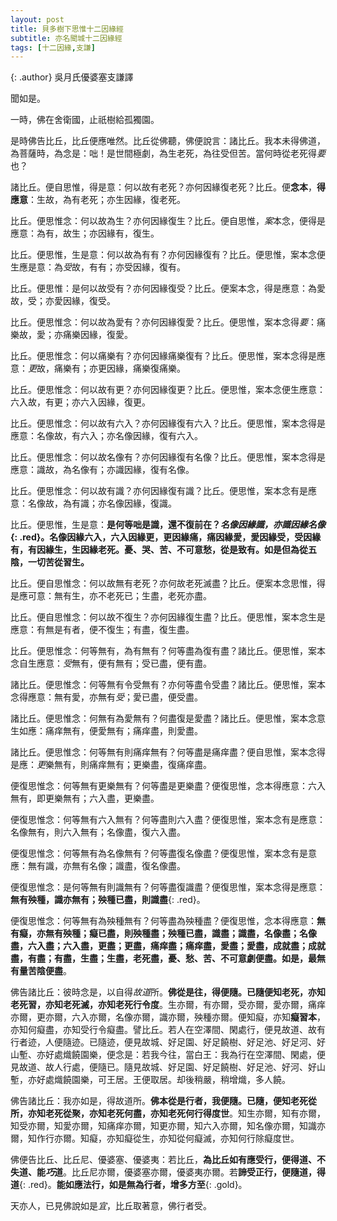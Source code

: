 ```yaml
---
layout: post
title: 貝多樹下思惟十二因緣經
subtitle: 亦名聞城十二因緣經
tags: [十二因緣,支謙]
---
```


{: .author}
吳月氏優婆塞支謙譯

聞如是。

一時，佛在舍衛國，止祇樹給孤獨園。

是時佛告比丘，比丘便應唯然。比丘從佛聽，佛便說言：諸比丘。我本未得佛道，為菩薩時，為念是：咄！是世間極劇，為生老死，為往受但苦。當何時從老死得<dfn title="拦阻，禁止。">要</dfn>也？

諸比丘。便自思惟，得是意：何以故有老死？亦何因緣復老死？比丘。便**念本**，**得應意**：生故，為有老死；亦生因緣，復老死。

比丘。便思惟念：何以故為生？亦何因緣復生？比丘。便自思惟，<dfn title="同按。">案</dfn>本念，便得是應意：為有，故生；亦因緣有，復生。

比丘。便思惟，生是意：何以故為有有？亦何因緣復有？比丘。便思惟，案本念便生應是意：為<dfn title="取。">受</dfn>故，有有；亦受因緣，復有。

比丘。便思惟：是何以故受有？亦何因緣復受？比丘。便案本念，得是應意：為愛故，受；亦愛因緣，復受。

比丘。便思惟念：何以故為愛有？亦何因緣復愛？比丘。便思惟，案本念得<dfn title="要诀。">要</dfn>：痛樂故，愛；亦痛樂因緣，復愛。

比丘。便思惟念：何以痛樂有？亦何因緣痛樂復有？比丘。便思惟，案本念得是應意：<dfn title="通受。">更</dfn>故，痛樂有；亦更因緣，痛樂復痛樂。

比丘。便思惟念：何以故有更？亦何因緣復更？比丘。便思惟，案本念便生應意：六入故，有更；亦六入因緣，復更。

比丘。便思惟念：何以故有六入？亦何因緣復有六入？比丘。便思惟，案本念得是應意：名像故，有六入；亦名像因緣，復有六入。

比丘。便思惟念：何以故名像有？亦何因緣復有名像？比丘。便思惟，案本念得是應意：識故，為名像有；亦識因緣，復有名像。

比丘。便思惟念：何以故有識？亦何因緣復有識？比丘。便思惟，案本念有是應意：名像故，為有識；亦名像因緣，復識。

比丘。便思惟，生是意：**是何等咄是識，還不復前在？*名像因緣識，亦識因緣名像*{: .red}。名像因緣六入，六入因緣更，更因緣痛，痛因緣愛，愛因緣受，受因緣有，有因緣生，生因緣老死。憂、哭、苦、不可意愁，從是致有。如是但為從五陰，一切苦從習生。**

比丘。便自思惟念：何以故無有老死？亦何故老死滅盡？比丘。便案本念思惟，得是應可意：無有生，亦不老死已；生盡，老死亦盡。

比丘。便自思惟念：何以故不復生？亦何因緣復生盡？比丘。便思惟，案本念生是應意：有無是有者，便不復生；有盡，復生盡。

比丘。便思惟念：何等無有，為有無有？何等盡為復有盡？諸比丘。便思惟，案本念自生應意：<dfn title="取。">受</dfn>無有，便有無有；受已盡，便有盡。

諸比丘。便思惟念：何等無有令受無有？亦何等盡令受盡？諸比丘。便思惟，案本念得應意：無有愛，亦無有<dfn title="取。">受</dfn>；愛已盡，便受盡。

諸比丘。便思惟念：何無有為愛無有？何盡復是愛盡？諸比丘。便思惟，案本念意生如應：痛痒無有，便愛無有；痛痒盡，則愛盡。

諸比丘。便思惟念：何等無有則痛痒無有？何等盡是痛痒盡？便自思惟，案本念得是應：<dfn title="通受。">更</dfn>樂無有，則痛痒無有；更樂盡，復痛痒盡。

便復思惟念：何等無有更樂無有？何等盡是更樂盡？便復思惟，念本得應意：六入無有，即更樂無有；六入盡，更樂盡。

便復思惟念：何等無有六入無有？何等盡則六入盡？便復思惟，案本念有是應意：名像無有，則六入無有；名像盡，復六入盡。

便復思惟念：何等無有為名像無有？何等盡復名像盡？便復思惟，案本念有是意應：無有識，亦無有名像；識盡，復名像盡。

便復思惟念：是何等無有則識無有？何等盡復識盡？便復思惟，案本念得是應意：**無有殃種，識亦無有；殃種已盡，則識盡**{: .red}。

便復思惟念：何等無有為殃種無有？何等盡為殃種盡？便復思惟，念本得應意：**無有癡，亦無有殃種；癡已盡，則殃種盡；殃種已盡，識盡；識盡，名像盡；名像盡，六入盡；六入盡，更盡；更盡，痛痒盡；痛痒盡，愛盡；愛盡，成就盡；成就盡，有盡；有盡，生盡；生盡，老死盡，憂、愁、苦、不可意劇便盡。如是，最無有量苦陰便盡**。

佛告諸比丘：彼時念是，以自得<dfn title="旧道。">故道</dfn>所。**佛從是往，得便隨。已隨便知老死，亦知老死習，亦知老死滅，亦知老死行令度**。生亦爾，有亦爾，受亦爾，愛亦爾，痛痒亦爾，更亦爾，六入亦爾，名像亦爾，識亦爾，殃種亦爾。便知癡，亦知**癡習本**，亦知何癡盡，亦知受行令癡盡。譬比丘。若人在空澤間、閑處行，便見故道、故有行者迹，人便隨迹。已隨迹，便見故城、好足園、好足饒樹、好足池、好足河、好山塹、亦好處熾饒園樂，便念是：若我今往，當白王：我為行在空澤間、閑處，便見故道、故人行處，便隨已。隨見故城、好足園、好足饒樹、好足池、好河、好山塹，亦好處熾饒園樂，可王居。王便取居。却後稍嚴，稍增熾，多人饒。

佛告諸比丘：我亦如是，得故道所。**佛本從是行者，我便隨。已隨，便知老死從所，亦知老死從聚，亦知老死何盡，亦知老死何行得度世**。知生亦爾，知有亦爾，知受亦爾，知愛亦爾，知痛痒亦爾，知更亦爾，知六入亦爾，知名像亦爾，知識亦爾，知作行亦爾。知癡，亦知癡從生，亦知從何癡滅，亦知何行除癡度世。

佛便告比丘、比丘尼、優婆塞、優婆夷：若比丘，**為比丘如有應受行，便得道、不失道、能<dfn title="擅长。">巧</dfn>道**。比丘尼亦爾，優婆塞亦爾，優婆夷亦爾。若**諦受正行，便隨道，得道**{: .red}。**能如應法行，如是無為行者，增多方至**{: .gold}。

天亦人，已見佛說如是<dfn title="正当的道理。">宜</dfn>，比丘取著意，佛行者受。
